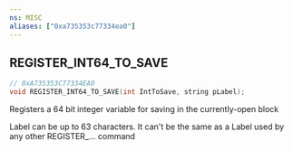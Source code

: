 ```yaml
---
ns: MISC
aliases: ["0xa735353c77334ea0"]
---
```

## REGISTER_INT64_TO_SAVE

```c
// 0xA735353C77334EA0
void REGISTER_INT64_TO_SAVE(int IntToSave, string pLabel);
```

Registers a 64 bit integer variable for saving in the currently-open block

Label can be up to 63 characters. It can't be the same as a Label used by any other REGISTER_... command

